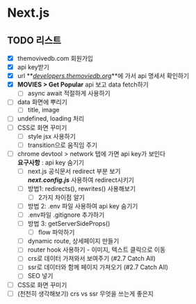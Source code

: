# Next.js

## TODO 리스트

- [x] themovivedb.com 회원가입
- [x] api key받기
- [x] url **_[developers.themoviedb.org](https://developers.themoviedb.org/3/getting-started/introduction)_**에 가서 api 명세서 확인하기
- [x] **MOVIES > Get Popular** api 보고 data fetch하기
  - [ ] async await 적절하게 사용하기
- [ ] data 화면에 뿌리기
  - [ ] title, image
- [ ] undefined, loading 처리
- [ ] CSS로 화면 꾸미기
  - [ ] style jsx 사용하기
  - [ ] transition으로 움직임 주기
- [ ] chrome devtool > network 탭에 가면 api key가 보인다  
       **요구사항** : api key 숨기기
  - [ ] next.js 공식문서 redirect 부분 보기  
         **_next.config.js_** 사용하여 redirect시키기
  - [ ] 방법1: redirects(), rewrites() 사용해보기
    - [ ] 2가지 차이점 알기
  - [ ] 방법 2: .env 파일 사용하여 api key 숨기기
  - [ ] .env파일 .gitignore 추가하기
  - [ ] 방법 3: getServerSideProps()
    - [ ] flow 파악하기
  - [ ] dynamic route, 상세페이지 만들기
  - [ ] router hook 사용하기 - 이미지, 텍스트 클릭으로 이동
  - [ ] crs로 데이터 가져와서 보여주기 (#2.7 Catch All)
  - [ ] ssr로 데이터와 함께 페이지 가져오기 (#2.7 Catch All)
  - [ ] SEO 넣기
- [ ] CSS로 화면 꾸미기
- [ ] (천천히 생각해보기) crs vs ssr 무엇을 쓰는게 좋은지
